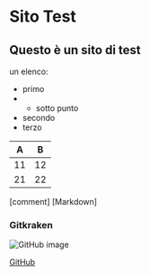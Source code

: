 # Sito Test

## Questo è un sito di test

un elenco:
- primo
- - sotto punto
- secondo
- terzo

| A  | B  |
|---|---|
| 11  | 12  |
| 21  | 22  |

[comment]
[Markdown]
### Gitkraken
![GitHub image](img/github_image.jpg)

[GitHub](https://github.com/RiccardoPavone "Profilo GitHub")
